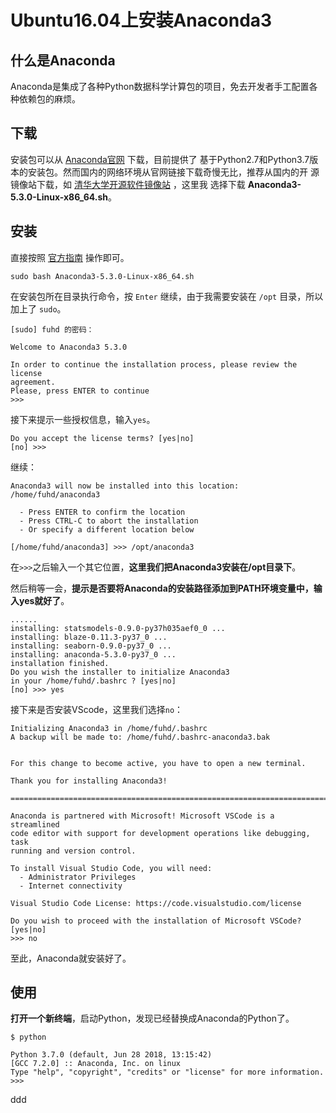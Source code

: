Ubuntu16.04上安装Anaconda3
================================================================================
## 什么是Anaconda
Anaconda是集成了各种Python数据科学计算包的项目，免去开发者手工配置各种依赖包的麻烦。

## 下载
安装包可以从 [Anaconda官网](https://www.anaconda.com/download/#linux) 下载，目前提供了
基于Python2.7和Python3.7版本的安装包。然而国内的网络环境从官网链接下载奇慢无比，推荐从国内的开
源镜像站下载，如 [清华大学开源软件镜像站](https://mirrors.tuna.tsinghua.edu.cn/) ，这里我
选择下载 **Anaconda3-5.3.0-Linux-x86_64.sh**。

## 安装
直接按照 [官方指南](http://docs.anaconda.com/anaconda/install/linux/) 操作即可。
```shell
sudo bash Anaconda3-5.3.0-Linux-x86_64.sh
```
在安装包所在目录执行命令，按 `Enter` 继续，由于我需要安装在 `/opt` 目录，所以加上了 `sudo`。
```
[sudo] fuhd 的密码：

Welcome to Anaconda3 5.3.0

In order to continue the installation process, please review the license
agreement.
Please, press ENTER to continue
>>>
```
接下来提示一些授权信息，输入`yes`。
```
Do you accept the license terms? [yes|no]
[no] >>>
```
继续：
```
Anaconda3 will now be installed into this location:
/home/fuhd/anaconda3

  - Press ENTER to confirm the location
  - Press CTRL-C to abort the installation
  - Or specify a different location below

[/home/fuhd/anaconda3] >>> /opt/anaconda3
```
在`>>>`之后输入一个其它位置，**这里我们把Anaconda3安装在/opt目录下**。

然后稍等一会，**提示是否要将Anaconda的安装路径添加到PATH环境变量中，输入yes就好了**。
```
......
installing: statsmodels-0.9.0-py37h035aef0_0 ...
installing: blaze-0.11.3-py37_0 ...
installing: seaborn-0.9.0-py37_0 ...
installing: anaconda-5.3.0-py37_0 ...
installation finished.
Do you wish the installer to initialize Anaconda3
in your /home/fuhd/.bashrc ? [yes|no]
[no] >>> yes
```
接下来是否安装VScode，这里我们选择`no`：
```
Initializing Anaconda3 in /home/fuhd/.bashrc
A backup will be made to: /home/fuhd/.bashrc-anaconda3.bak


For this change to become active, you have to open a new terminal.

Thank you for installing Anaconda3!

===========================================================================

Anaconda is partnered with Microsoft! Microsoft VSCode is a streamlined
code editor with support for development operations like debugging, task
running and version control.

To install Visual Studio Code, you will need:
  - Administrator Privileges
  - Internet connectivity

Visual Studio Code License: https://code.visualstudio.com/license

Do you wish to proceed with the installation of Microsoft VSCode? [yes|no]
>>> no
```
至此，Anaconda就安装好了。

## 使用
**打开一个新终端**，启动Python，发现已经替换成Anaconda的Python了。
```shell
$ python
```
```
Python 3.7.0 (default, Jun 28 2018, 13:15:42)
[GCC 7.2.0] :: Anaconda, Inc. on linux
Type "help", "copyright", "credits" or "license" for more information.
>>>
```




































ddd

